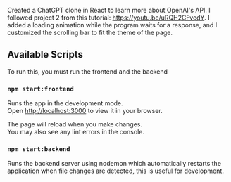
Created a ChatGPT clone in React to learn more about OpenAI's API. I followed project 2 from this
tutorial: https://youtu.be/uRQH2CFvedY. I added a loading animation while the program waits for a 
response, and I customized the scrolling bar to fit the theme of the page.

## Available Scripts
To run this, you must run the frontend and the backend

### `npm start:frontend`

Runs the app in the development mode.\
Open [http://localhost:3000](http://localhost:3000) to view it in your browser.

The page will reload when you make changes.\
You may also see any lint errors in the console.

### `npm start:backend`

Runs the backend server using nodemon which automatically restarts the application when file changes
are detected, this is useful for development.